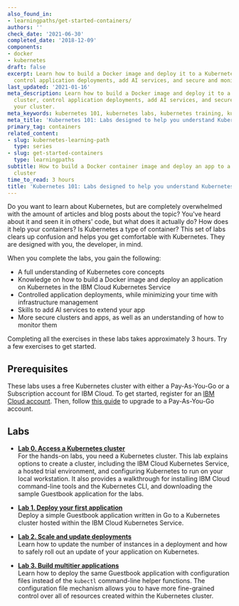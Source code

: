 ```yaml
---
also_found_in:
- learningpaths/get-started-containers/
authors: ''
check_date: '2021-06-30'
completed_date: '2018-12-09'
components:
- docker
- kubernetes
draft: false
excerpt: Learn how to build a Docker image and deploy it to a Kubernetes cluster,
  control application deployments, add AI services, and secure and monitor your cluster.
last_updated: '2021-01-16'
meta_description: Learn how to build a Docker image and deploy it to a Kubernetes
  cluster, control application deployments, add AI services, and secure and monitor
  your cluster.
meta_keywords: kubernetes 101, kubernetes labs, kubernetes training, kubernetes exercises
meta_title: 'Kubernetes 101: Labs designed to help you understand Kubernetes'
primary_tag: containers
related_content:
- slug: kubernetes-learning-path
  type: series
- slug: get-started-containers
  type: learningpaths
subtitle: How to build a Docker container image and deploy an app to a Kubernetes
  cluster
time_to_read: 3 hours
title: 'Kubernetes 101: Labs designed to help you understand Kubernetes'
---
```


Do you want to learn about Kubernetes, but are completely overwhelmed with the amount of articles and blog posts about the topic? You've heard about it and seen it in others' code, but what does it actually do? How does it help your containers? Is Kubernetes a type of container? This set of labs clears up confusion and helps you get comfortable with Kubernetes. They are designed with you, the developer, in mind.

When you complete the labs, you gain the following:

* A full understanding of Kubernetes core concepts
* Knowledge on how to build a Docker image and deploy an application on Kubernetes in the IBM Cloud Kubernetes Service
* Controlled application deployments, while minimizing your time with infrastructure management
* Skills to add AI services to extend your app
* More secure clusters and apps, as well as an understanding of how to monitor them

Completing all the exercises in these labs takes approximately 3 hours. Try a few exercises to get started.

## Prerequisites

These labs uses a free Kubernetes cluster with either a Pay-As-You-Go or a Subscription account for IBM Cloud. To get started, register for an <a href="https://cloud.ibm.com/registration/?cm_sp=ibmdev-_-developer-tutorials-_-cloudreg" target="_blank" rel="noopener noreferrer">IBM Cloud account</a>. Then, follow <a href="https://ibm.github.io/workshop-setup/PAYASYOUGO/" target="_blank" rel="noopener noreferrer">this guide</a> to upgrade to a Pay-As-You-Go account.

## Labs

* <a href="https://ibm.github.io/kube101/Lab0/" target="_blank" rel="noopener noreferrer">__Lab 0. Access a Kubernetes cluster__</a>  
For the hands-on labs, you need a Kubernetes cluster. This lab explains options to create a cluster, including the IBM Cloud Kubernetes Service, a hosted trial environment, and configuring Kubernetes to run on your local workstation. It also provides a walkthrough for installing IBM Cloud command-line tools and the Kubernetes CLI, and downloading the sample Guestbook application for the labs.

* <a href="https://ibm.github.io/kube101/Lab1/" target="_blank" rel="noopener noreferrer">__Lab 1. Deploy your first application__</a>  
Deploy a simple Guestbook application written in Go to a Kubernetes cluster hosted within the IBM Cloud Kubernetes Service.

* <a href="https://ibm.github.io/kube101/Lab2/" target="_blank" rel="noopener noreferrer">__Lab 2. Scale and update deployments__</a>  
Learn how to update the number of instances in a deployment and how to safely roll out an update of your application on Kubernetes.

* <a href="https://ibm.github.io/kube101/Lab3/" target="_blank" rel="noopener noreferrer">__Lab 3. Build multitier applications__</a>  
Learn how to deploy the same Guestbook application with configuration files instead of the `kubectl` command-line helper functions. The configuration file mechanism allows you to have more fine-grained control over all of resources created within the Kubernetes cluster.